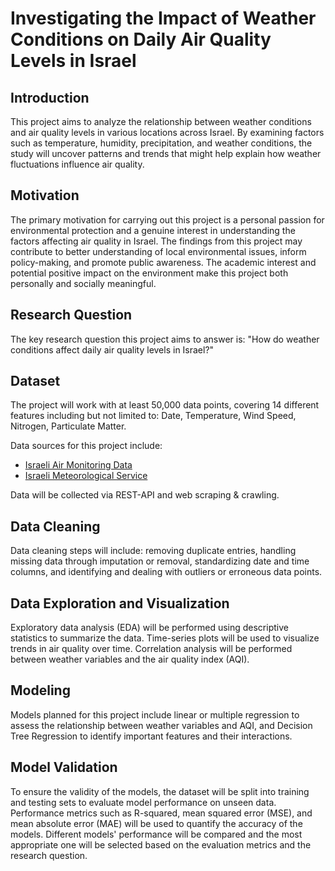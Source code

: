 # Investigating the Impact of Weather Conditions on Daily Air Quality Levels in Israel

## Introduction

This project aims to analyze the relationship between weather conditions and air quality levels in various locations across Israel. By examining factors such as temperature, humidity, precipitation, and weather conditions, the study will uncover patterns and trends that might help explain how weather fluctuations influence air quality. 

## Motivation

The primary motivation for carrying out this project is a personal passion for environmental protection and a genuine interest in understanding the factors affecting air quality in Israel. The findings from this project may contribute to better understanding of local environmental issues, inform policy-making, and promote public awareness. The academic interest and potential positive impact on the environment make this project both personally and socially meaningful.

## Research Question

The key research question this project aims to answer is: "How do weather conditions affect daily air quality levels in Israel?"

## Dataset

The project will work with at least 50,000 data points, covering 14 different features including but not limited to: Date, Temperature, Wind Speed, Nitrogen, Particulate Matter. 

Data sources for this project include:

- [Israeli Air Monitoring Data](https://air.sviva.gov.il/)
- [Israeli Meteorological Service](https://ims.gov.il/)

Data will be collected via REST-API and web scraping & crawling.

## Data Cleaning

Data cleaning steps will include: removing duplicate entries, handling missing data through imputation or removal, standardizing date and time columns, and identifying and dealing with outliers or erroneous data points.

## Data Exploration and Visualization

Exploratory data analysis (EDA) will be performed using descriptive statistics to summarize the data. Time-series plots will be used to visualize trends in air quality over time. Correlation analysis will be performed between weather variables and the air quality index (AQI).

## Modeling

Models planned for this project include linear or multiple regression to assess the relationship between weather variables and AQI, and Decision Tree Regression to identify important features and their interactions.

## Model Validation

To ensure the validity of the models, the dataset will be split into training and testing sets to evaluate model performance on unseen data. Performance metrics such as R-squared, mean squared error (MSE), and mean absolute error (MAE) will be used to quantify the accuracy of the models. Different models' performance will be compared and the most appropriate one will be selected based on the evaluation metrics and the research question.
